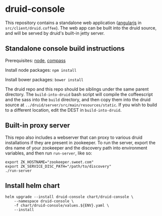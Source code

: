 druid-console
=============

This repository contains a standalone web application ([angularjs](https://angularjs.org) in `src/client/druid.coffee`).  The web app can be built into the druid source, and will be served by druid's built-in jetty server.

## Standalone console build instructions

Prerequisites: [node](http://nodejs.org/), [compass](http://compass-style.org/)

Install node packages:  `npm install`

Install bower packages: `bower install`

The druid repo and this repo should be siblings under the same parent directory.  The `build-into-druid` bash script will compile the coffeescript and the sass into the `build` directory, and then copy them into the druid source at `../druid/server/src/main/resources/static`.  If you wish to build to a different location, edit the DEST in `build-into-druid`.

## Built-in proxy server

This repo also includes a webserver that can proxy to various druid installations if they are present in zookeeper.  To run the server, export the dns name of your zookeeper and the discovery path into environment variables, and then run `run-server`, like so:

```
export ZK_HOSTNAME="zookeeper.sweet.com"
export ZK_SERVICE_DISC_PATH="/path/to/discovery"
./run-server
```

## Install helm chart

    helm upgrade --install druid-console chart/druid-console \
        --namespace druid-console \
        -f chart/druid-console/values.${ENV}.yaml \
        --install 
